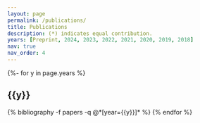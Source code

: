 ```yaml
---
layout: page
permalink: /publications/
title: Publications
description: (*) indicates equal contribution.
years: [Preprint, 2024, 2023, 2022, 2021, 2020, 2019, 2018]
nav: true
nav_order: 4
---
```


<div class="publications">

{%- for y in page.years %}
  <h2 class="year">{{y}}</h2>
  {% bibliography -f papers -q @*[year={{y}}]* %}
{% endfor %}

</div>

<!-- _pages/publications.md -->

<!-- <div class="publications">
{% bibliography %}
</div> -->

